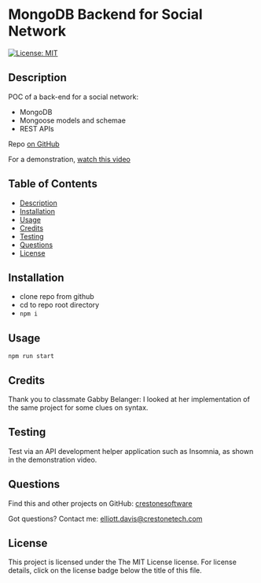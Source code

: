 # MongoDB Backend for Social Network
[![License: MIT](https://img.shields.io/badge/License-MIT-yellow.svg)](https://opensource.org/licenses/MIT)
## <a name="Description"></a>Description
POC of a back-end for a social network:
- MongoDB
- Mongoose models and schemae
- REST APIs

Repo [on GitHub](https://github.com/crestonesoftware/mongoDB-API-POC)

For a demonstration, [watch this video](https://youtu.be/CqBoTSDETZo)

## <a name="Table of Contents"></a>Table of Contents
- [Description](#Description)
- [Installation](#Installation)
- [Usage](#Usage)
- [Credits](#Credits)
- [Testing](#Testing)
- [Questions](#Questions)
- [License](#License)

## <a name="Installation"></a>Installation
- clone repo from github
- cd to repo root directory
- `npm i`
## <a name="Usage"></a>Usage
`npm run start`
## <a name="Credits"></a>Credits
Thank you to classmate Gabby Belanger: I looked at her implementation of the same project for some clues on syntax.
## <a name="Testing"></a>Testing
Test via an API development helper application such as Insomnia, as shown in the demonstration video.
## <a name="Questions"></a>Questions
Find this and other projects on GitHub: <a href="https://github.com/crestonesoftware">crestonesoftware</a>

Got questions? Contact me: <a href="mailto:elliott.davis@crestonetech.com">elliott.davis@crestonetech.com</a>
## <a name="License"></a>License
This project is licensed under the The MIT License license. For license details, click on the license badge below the title of this file.
